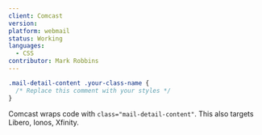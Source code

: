 ```yaml
---
client: Comcast
version:
platform: webmail
status: Working
languages:
  - CSS
contributor: Mark Robbins
---
```


```css
.mail-detail-content .your-class-name {
  /* Replace this comment with your styles */
}
```

Comcast wraps code with `class="mail-detail-content"`. This also targets Libero, Ionos, Xfinity.
